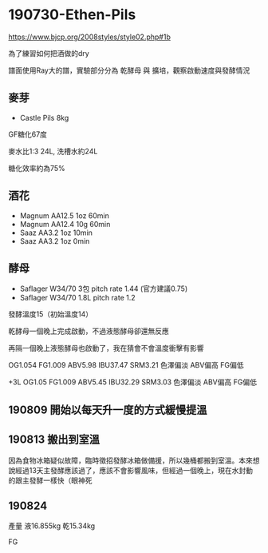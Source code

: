 # 190730-Ethen-Pils

https://www.bjcp.org/2008styles/style02.php#1b

為了練習如何把酒做的dry

譜面使用Ray大的譜，實驗部分分為 乾酵母 與 擴培，觀察啟動速度與發酵情況

## 麥芽
* Castle Pils 8kg

GF糖化67度

麥水比1:3 24L, 洗槽水約24L

糖化效率約為75%

## 酒花
* Magnum AA12.5 1oz 60min
* Magnum AA12.4 10g 60min
* Saaz AA3.2 1oz 10min
* Saaz AA3.2 1oz 0min

## 酵母
* Saflager W34/70 3包 pitch rate 1.44 (官方建議0.75)
* Saflager W34/70 1.8L pitch rate 1.2

發酵溫度15（初始溫度14）

乾酵母一個晚上完成啟動，不過液態酵母卻還無反應

再隔一個晚上液態酵母也啟動了，我在猜會不會溫度衝擊有影響

OG1.054 FG1.009 ABV5.98 IBU37.47 SRM3.21 色澤偏淡 ABV偏高 FG偏低

+3L OG1.05 FG1.009 ABV5.45 IBU32.29 SRM3.03 色澤偏淡 ABV偏高 FG偏低

## 190809 開始以每天升一度的方式緩慢提溫

## 190813 搬出到室溫

因為食物冰箱疑似故障，臨時徵招發酵冰箱做備援，所以幾桶都搬到室溫。本來想說經過13天主發酵應該過了，應該不會影響風味，但經過一個晚上，現在水封動的跟主發酵一樣快（眼神死

## 190824 

產量 液16.855kg 乾15.34kg

FG
